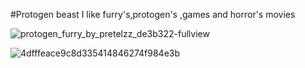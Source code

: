 #Protogen beast
I like furry's,protogen's
,games and horror's movies

![protogen_furry_by_pretelzz_de3b322-fullview](https://github.com/user-attachments/assets/4505eeea-b7d4-4f49-bf7b-59540da41e22)

![4dfffeace9c8d335414846274f984e3b](https://github.com/user-attachments/assets/82edc3c8-59b2-483d-b90d-ec0e48946fc8)
